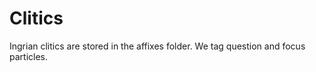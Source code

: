 # Clitics

Ingrian clitics are stored in the affixes folder.
We tag question and focus particles.







